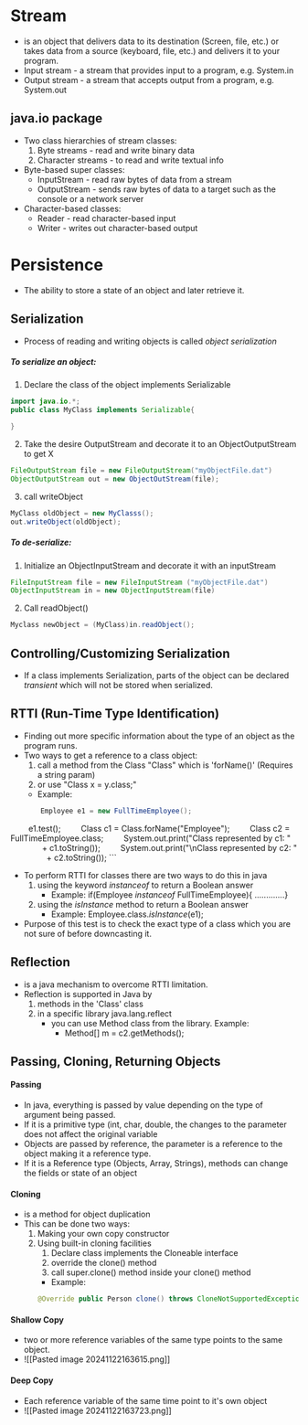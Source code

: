 # Stream 
- is an object that delivers data to its destination (Screen, file, etc.) or takes data from a source (keyboard, file, etc.) and delivers it to your program.
- Input stream - a stream that provides input to a program, e.g. System.in
- Output stream - a stream that accepts output from a program, e.g. System.out


## java.io package
- Two class hierarchies of stream classes: 
	1. Byte streams - read and write binary data
	2. Character streams - to read and write textual info
- Byte-based super classes:
	- InputStream - read raw bytes of data from a stream
	- OutputStream - sends raw bytes of data to a target such as the console or a network server
- Character-based classes:
	- Reader - read character-based input
	- Writer - writes out character-based output


# Persistence
- The ability to store a state of an object and later retrieve it.
## Serialization 
- Process of reading and writing objects is called *object serialization*

##### To serialize an object:
1. Declare the class of the object implements Serializable
```java
import java.io.*;
public class MyClass implements Serializable{

}
```
2. Take the desire OutputStream and decorate it to an ObjectOutputStream to get X 
```java
FileOutputStream file = new FileOutputStream("myObjectFile.dat")
ObjectOutputStream out = new ObjectOutStream(file);
```
3. call writeObject
```java
MyClass oldObject = new MyClasss();
out.writeObject(oldObject);
```

##### To de-serialize:
1. Initialize an ObjectInputStream and decorate it with an inputStream
```java
FileInputStream file = new FileInputStream ("myObjectFile.dat")
ObjectInputStream in = new ObjectInputStream(file)
```
2. Call readObject()
```java
Myclass newObject = (MyClass)in.readObject();
```

## Controlling/Customizing Serialization
- If a class implements Serialization, parts of the object can be declared *transient* which will not be stored when serialized.


## RTTI (Run-Time Type Identification)
- Finding out more specific information about the type of an object as the program runs.
- Two ways to get a reference to a class object: 
	1. call a method from the Class "Class" which is 'forName()' (Requires a string param)
	2. or use "Class x = y.class;"
	- Example:
	```java
	    Employee e1 = new FullTimeEmployee();
        e1.test();
        Class c1 = Class.forName("Employee");
        Class c2 = FullTimeEmployee.class;
        System.out.print("Class represented by c1: "
                + c1.toString());
        System.out.print("\nClass represented by c2: "
                + c2.toString());
	```
-  To perform RTTI for classes there are two ways to do this in java
	1. using the keyword *instanceof* to return a Boolean answer
		- Example: if(Employee *instanceof* FullTimeEmployee){ .............}
	2. using the *isInstance* method to return a Boolean answer
		- Example: Employee.class.*isInstance*(e1);
- Purpose of this test is to check the exact type of a class which you are not sure of before downcasting it.

## Reflection
- is a java mechanism to overcome RTTI limitation.
- Reflection is supported in Java by 
	1. methods in the 'Class' class
	2. in a specific library java.lang.reflect
		- you can use Method class from the library. Example:
			- Method[] m = c2.getMethods();

## Passing, Cloning, Returning Objects
#### Passing
- In java, everything is passed by value depending on the type of argument being passed.
- If it is a primitive type (int, char, double, the changes to the parameter does not affect the original variable
- Objects are passed by reference, the parameter is a reference to the object making it a reference type.
- If it is a Reference type (Objects, Array, Strings), methods can change the fields or state of an object

#### Cloning
- is a method for object duplication
- This can be done two ways:
	1. Making your own copy constructor
	2. Using built-in cloning facilities
		1. Declare class implements the Cloneable interface
		2. override the clone() method
		3. call super.clone() method inside your clone() method
		- Example: 
		```java
		@Override public Person clone() throws CloneNotSupportedException {            return (Person) super.clone(); 
		```

#### Shallow Copy
- two or more reference variables of the same type points to the same object.
- ![[Pasted image 20241122163615.png]]
#### Deep Copy
- Each reference variable of the same time point to it's own object
- ![[Pasted image 20241122163723.png]]
